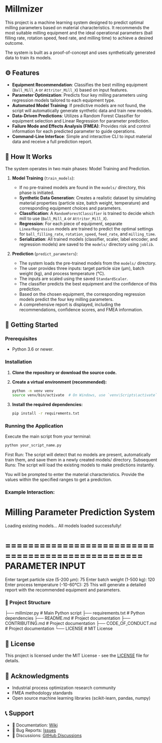 # Millmizer

This project is a machine learning system designed to predict optimal milling parameters based on material characteristics. It recommends the most suitable milling equipment and the ideal operational parameters (ball filling rate, rotation speed, feed rate, and milling time) to achieve a desired outcome.

The system is built as a proof-of-concept and uses synthetically generated data to train its models.

## ⚙️ Features

-   **Equipment Recommendation**: Classifies the best milling equipment (`Ball_Mill_A` or `Attritor_Mill_X`) based on input features.
-   **Parameter Optimization**: Predicts four key milling parameters using regression models tailored to each equipment type.
-   **Automated Model Training**: If predictive models are not found, the script will automatically generate synthetic data and train new models.
-   **Data-Driven Predictions**: Utilizes a Random Forest Classifier for equipment selection and Linear Regression for parameter prediction.
-   **Failure Mode and Effects Analysis (FMEA)**: Provides risk and control information for each predicted parameter to guide operations.
-   **Command-Line Interface**: Simple and interactive CLI to input material data and receive a full prediction report.

## 🔧 How It Works

The system operates in two main phases: Model Training and Prediction.

1.  **Model Training** (`train_models`):
    -   If no pre-trained models are found in the `models/` directory, this phase is initiated.
    -   **Synthetic Data Generation**: Creates a realistic dataset by simulating material properties (particle size, batch weight, temperature) and corresponding equipment choices and parameters.
    -   **Classification**: A `RandomForestClassifier` is trained to decide which mill to use (`Ball_Mill_A` or `Attritor_Mill_X`).
    -   **Regression**: For each piece of equipment, separate `LinearRegression` models are trained to predict the optimal settings for `ball_filling_rate`, `rotation_speed`, `feed_rate`, and `milling_time`.
    -   **Serialization**: All trained models (classifier, scaler, label encoder, and regression models) are saved to the `models/` directory using `joblib`.

2.  **Prediction** (`predict_parameters`):
    -   The system loads the pre-trained models from the `models/` directory.
    -   The user provides three inputs: target particle size (μm), batch weight (kg), and process temperature (°C).
    -   The inputs are scaled using the saved `StandardScaler`.
    -   The classifier predicts the best equipment and the confidence of this prediction.
    -   Based on the chosen equipment, the corresponding regression models predict the four key milling parameters.
    -   A comprehensive report is displayed, including the recommendations, confidence scores, and FMEA information.

## 🚀 Getting Started

### Prerequisites

-   Python 3.6 or newer.

### Installation

1.  **Clone the repository or download the source code.**

2.  **Create a virtual environment (recommended):**
    ```bash
    python -m venv venv
    source venv/bin/activate  # On Windows, use `venv\Scripts\activate`
    ```

3.  **Install the required dependencies:**
    ```bash
    pip install -r requirements.txt
    ```

### Running the Application

Execute the main script from your terminal:

```bash
python your_script_name.py
```

First Run: The script will detect that no models are present, automatically train them, and save them in a newly created models/ directory.
Subsequent Runs: The script will load the existing models to make predictions instantly.

You will be prompted to enter the material characteristics. Provide the values within the specified ranges to get a prediction.

### Example Interaction:

Milling Parameter Prediction System
==================================================
Loading existing models...
All models loaded successfully!

==================================================
PARAMETER INPUT
==================================================
Enter target particle size (5-200 μm): 75
Enter batch weight (1-500 kg): 120
Enter process temperature (-10-60°C): 25
This will generate a detailed report with the recommended equipment and parameters.

### 📁 Project Structure

├── millmizer.py            # Main Python script
├── requirements.txt         # Python dependencies
├── README.md               # Project documentation
├── CONTRIBUTING.md         # Project documentation
├── CODE_OF_CONDUCT.md      # Project documentation
└── LICENSE                 # MIT License

## 📄 License

This project is licensed under the MIT License - see the [LICENSE](LICENSE) file for details.

## 🙏 Acknowledgments

- Industrial process optimization research community
- FMEA methodology standards
- Open source machine learning libraries (scikit-learn, pandas, numpy)

## 📞 Support

- 📖 Documentation: [Wiki](https://github.com/r0bin-kim/dismizer/wiki)
- 🐛 Bug Reports: [Issues](https://github.com/r0bin-kim/dismizer/issues)
- 💬 Discussions: [GitHub Discussions](https://github.com/r0bin-kim/dismizer/discussions)

